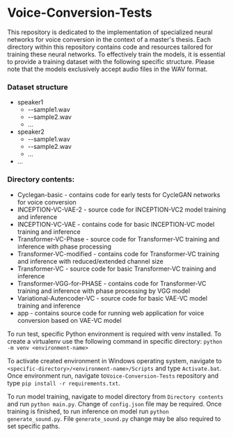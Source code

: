 # Voice-Conversion-Tests

This repository is dedicated to the implementation of specialized neural networks for voice conversion in the context of a master's thesis. 
Each directory within this repository contains code and resources tailored for training these neural networks.
To effectively train the models, it is essential to provide a training dataset with the following specific structure. Please note that the models exclusively accept audio files in the WAV format.

### Dataset structure
* speaker1
    * --sample1.wav
    * --sample2.wav
    * ...
* speaker2
    * --sample1.wav
    * --sample2.wav
    * ...
* ...

### Directory contents:
* Cyclegan-basic - contains code for early tests for CycleGAN networks for voice conversion
* INCEPTION-VC-VAE-2 - source code for INCEPTION-VC2 model training and inference
* INCEPTION-VC-VAE - contains code for basic INCEPTION-VC model training and inference
* Transformer-VC-Phase - source code for Transformer-VC training and inference with phase processing
* Transformer-VC-modified - contains code for Transformer-VC training and inference with reduced/extended channel size
* Transformer-VC - source code for basic Transformer-VC training and inference
* Transformer-VGG-for-PHASE - contains code for Transformer-VC training and inference with phase processing by VGG model
* Variational-Autencoder-VC - source code for basic VAE-VC model training and inference
* app - contains source code for running web application for voice conversion based on VAE-VC model

To run test, specific Python environment is required with venv installed. 
To create a virtualenv use the following command in specific directory:
`python -m venv <environment-name>`

To activate created environment in Windows operating system, navigate to `<specific-directory>/<environment-name>/Scripts` and type `Activate.bat`.
Once environment run, navigate to`Voice-Conversion-Tests` repository and type `pip install -r requirements.txt`.

To run model training, navigate to model directory from `Directory contents` and run `python main.py`. Change of `config.json` file may be required.
Once training is finished, to run inference on model run `python generate_sound.py`. File `generate_sound.py` change may be also required to set specific paths.
